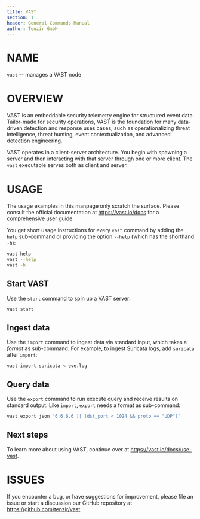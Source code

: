 ```yaml
---
title: VAST
section: 1
header: General Commands Manual
author: Tenzir GmbH
---
```


# NAME

`vast` -- manages a VAST node

# OVERVIEW

VAST is an embeddable security telemetry engine for structured event data.
Tailor-made for security operations, VAST is the foundation for many data-driven
detection and response uses cases, such as operationalizing threat intelligence,
threat hunting, event contextualization, and advanced detection engineering.

VAST operates in a client-server architecture. You begin with spawning a server
and then interacting with that server through one or more client. The `vast`
executable serves both as client and server.

# USAGE

The usage examples in this manpage only scratch the surface. Please consult the
official documentation at https://vast.io/docs for a comprehensive user guide.

You get short usage instructions for every `vast` command by adding the `help`
sub-command or providing the option `--help` (which has the shorthand `-h`):

```bash
vast help
vast --help
vast -h
```

## Start VAST

Use the `start` command to spin up a VAST server:

```bash
vast start
```

## Ingest data

Use the `import` command to ingest data via standard input, which takes a
*format* as sub-command. For example, to ingest Suricata logs, add `suricata`
after `import`:

```bash
vast import suricata < eve.log
```

## Query data

Use the `export` command to run execute query and receive results on standard
output. Like `import`, `export` needs a format as sub-command:

```bash
vast export json '6.6.6.6 || (dst_port < 1024 && proto == "UDP")'
```

## Next steps

To learn more about using VAST, continue over at https://vast.io/docs/use-vast.

# ISSUES

If you encounter a bug, or have suggestions for improvement, please file an issue
or start a discussion our GitHub repository at https://github.com/tenzir/vast.
